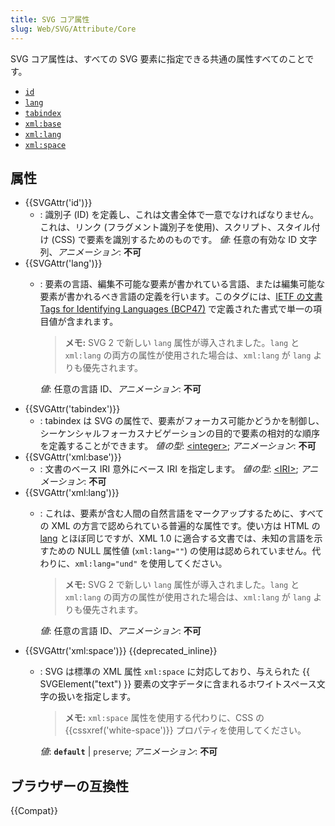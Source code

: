 ```yaml
---
title: SVG コア属性
slug: Web/SVG/Attribute/Core
---
```


SVG コア属性は、すべての SVG 要素に指定できる共通の属性すべてのことです。

- [`id`](#attr-id)
- [`lang`](#attr-lang)
- [`tabindex`](#attr-tabindex)
- [`xml:base`](#attr-xml:base)
- [`xml:lang`](#attr-xml:lang)
- [`xml:space`](#attr-xml:space)

## 属性

- {{SVGAttr('id')}}
  - : 識別子 (ID) を定義し、これは文書全体で一意でなければなりません。これは、リンク (フラグメント識別子を使用)、スクリプト、スタイル付け (CSS) で要素を識別するためのものです。
    *値*: 任意の有効な ID 文字列、*アニメーション*: **不可**
- {{SVGAttr('lang')}}
  - : 要素の言語、編集不可能な要素が書かれている言語、または編集可能な要素が書かれるべき言語の定義を行います。このタグには、[IETF の文書 Tags for Identifying Languages (BCP47)](https://www.ietf.org/rfc/bcp/bcp47.txt) で定義された書式で単一の項目値が含まれます。

    > **メモ:** SVG 2 で新しい `lang` 属性が導入されました。`lang` と `xml:lang` の両方の属性が使用された場合は、`xml:lang` が `lang` よりも優先されます。

    *値*: 任意の言語 ID、*アニメーション*: **不可**
- {{SVGAttr('tabindex')}}
  - : tabindex は SVG の属性で、要素がフォーカス可能かどうかを制御し、シーケンシャルフォーカスナビゲーションの目的で要素の相対的な順序を定義することができます。
    *値の型*: [\<integer>](/ja/docs/Web/SVG/Content_type#integer); *アニメーション*: **不可**
- {{SVGAttr('xml:base')}}
  - : 文書のベース IRI 意外にベース IRI を指定します。
    *値の型*: [\<IRI>](/ja/docs/Web/SVG/Content_type#iri); *アニメーション*: **不可**
- {{SVGAttr('xml:lang')}}
  - : これは、要素が含む人間の自然言語をマークアップするために、すべての XML の方言で認められている普遍的な属性です。使い方は HTML の [lang](/ja/docs/Web/HTML/Global_attributes/lang) とほぼ同じですが、XML 1.0 に適合する文書では、未知の言語を示すための NULL 属性値 (`xml:lang=""`) の使用は認められていません。代わりに、`xml:lang="und"` を使用してください。

    > **メモ:** SVG 2 で新しい `lang` 属性が導入されました。`lang` と `xml:lang` の両方の属性が使用された場合は、`xml:lang` が `lang` よりも優先されます。

    *値*: 任意の言語 ID、*アニメーション*: **不可**
- {{SVGAttr('xml:space')}} {{deprecated_inline}}
  - : SVG は標準の XML 属性 `xml:space` に対応しており、与えられた {{ SVGElement("text") }} 要素の文字データに含まれるホワイトスペース文字の扱いを指定します。

    > **メモ:** `xml:space` 属性を使用する代わりに、CSS の {{cssxref('white-space')}} プロパティを使用してください。

    *値*: **`default`** | `preserve`; *アニメーション*: **不可**

## ブラウザーの互換性

{{Compat}}
